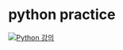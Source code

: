 # python practice

[![Python 강의](https://img.youtube.com/vi/ix9cRaBkVe0/0.jpg)](https://www.youtube.com/watch?v=ix9cRaBkVe0)
